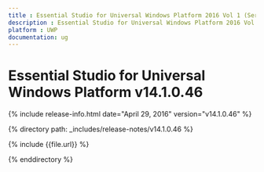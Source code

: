 ```yaml
---
title : Essential Studio for Universal Windows Platform 2016 Vol 1 (Service Pack 1) Release Notes
description : Essential Studio for Universal Windows Platform 2016 Vol 1 (Service Pack 1) Release Notes
platform : UWP
documentation: ug
---
```


# Essential Studio for Universal Windows Platform v14.1.0.46

{% include release-info.html date="April 29, 2016" version="v14.1.0.46" %} 

{% directory path: _includes/release-notes/v14.1.0.46 %}

{% include {{file.url}} %}

{% enddirectory %}